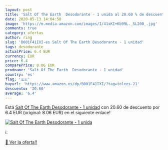 ```yaml
---
layout: post
title: 'Salt Of The Earth  Desodorante - 1 unida al 20.60 % de descuento'
date: 2020-05-13 14:04:58
image: 'https://m.media-amazon.com/images/I/41xKI+Kb99L._SL200_.jpg'
comments: true
category: ofertas
author: ring
slug: 'B001F41IXI-es Salt Of The Earth Desodorante - 1 unidad'
tags: desodorante
actualPrice: 6.4 EUR
currency: EUR
price: 6.4
comparePrice: 8.06 EUR
prodname: 'Salt Of The Earth  Desodorante - 1 unidad'
country: 'es'
flag: '🇪🇸'
buyurl: 'https://www.amazon.es/dp/B001F41IXI/?tag=tolees-21'
descuento: '20.60'
average: '6.4'
---
```


Está [Salt Of The Earth  Desodorante - 1 unidad](https://www.amazon.es/dp/B001F41IXI/?tag=tolees-21) con 20.60 de descuento por 6.4 EUR (original: 8.06 EUR) en el siguiente enlace!

[![Salt Of The Earth  Desodorante - 1 unida](https://m.media-amazon.com/images/I/41xKI+Kb99L._SL200_.jpg)](https://www.amazon.es/dp/B001F41IXI/?tag=tolees-21)

ℹ️:


[🛒 Ver la oferta!!](https://www.amazon.es/dp/B001F41IXI/?tag=tolees-21)
